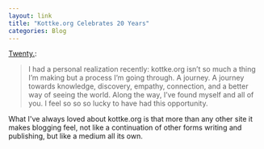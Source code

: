 ```yaml
---
layout: link
title: "Kottke.org Celebrates 20 Years"
categories: Blog
---
```


[Twenty.](https://kottke.org/18/03/twenty):

> I had a personal realization recently: kottke.org isn’t so much a thing I’m making but a process I’m going through. A journey. A journey towards knowledge, discovery, empathy, connection, and a better way of seeing the world. Along the way, I’ve found myself and all of you. I feel so so so lucky to have had this opportunity.

What I've always loved about kottke.org is that more than any other site it makes blogging feel, not like a continuation of other forms writing and publishing, but like a medium all its own.
